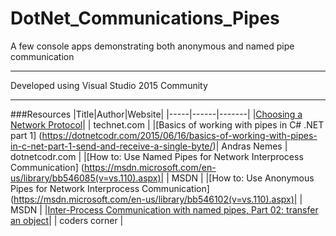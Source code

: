 # DotNet_Communications_Pipes
A few console apps demonstrating both anonymous and named pipe communication

---

Developed using Visual Studio 2015 Community

---

###Resources
|Title|Author|Website|
|-----|------|-------|
|[Choosing a Network Protocol](https://technet.microsoft.com/en-us/library/ms187892(v=sql.105).aspx)| | technet.com |
|[Basics of working with pipes in C# .NET part 1] (https://dotnetcodr.com/2015/06/16/basics-of-working-with-pipes-in-c-net-part-1-send-and-receive-a-single-byte/)| Andras Nemes | dotnetcodr.com |
|[How to: Use Named Pipes for Network Interprocess Communication] (https://msdn.microsoft.com/en-us/library/bb546085(v=vs.110).aspx)| | MSDN |
|[How to: Use Anonymous Pipes for Network Interprocess Communication] (https://msdn.microsoft.com/en-us/library/bb546102(v=vs.110).aspx)| | MSDN |
|[Inter-Process Communication with named pipes, Part 02: transfer an object](https://coders-corner.net/2014/05/25/inter-process-communication-with-named-pipes-part-02-transfer-an-object/)| | coders corner |

